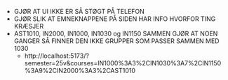 - GJØR AT UI IKKE ER SÅ STØGT PÅ TELEFON
- GJØR SLIK AT EMNEKNAPPENE PÅ SIDEN HAR INFO HVORFOR TING KRÆSJER
- AST1010, IN2000, IN1000, IN1030 og IN1150 SAMMEN GJØR AT NOEN GANGER SÅ FINNER DEN IKKE GRUPPER SOM PASSER SAMMEN MED 1030
  - http://localhost:5173/?semester=25v&courses=IN1000%3A3%2CIN1030%3A7%2CIN1150%3A9%2CIN2000%3A3%2CAST1010
